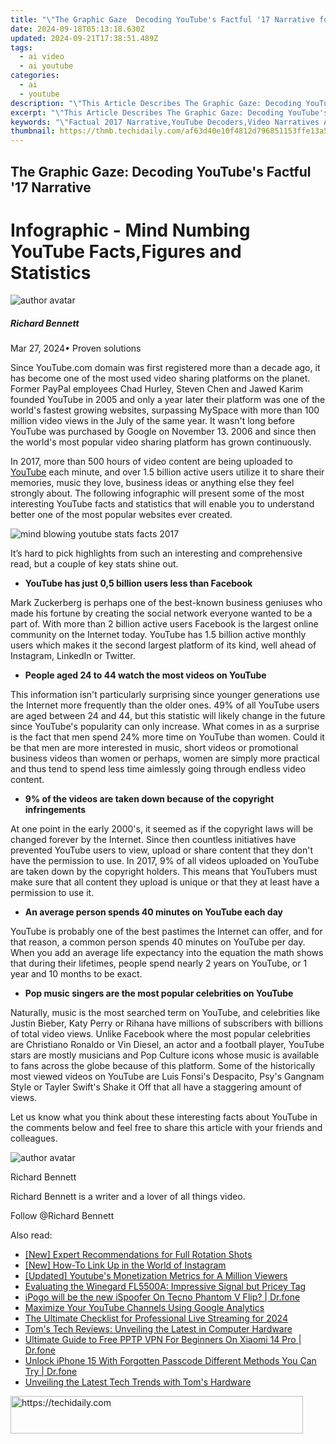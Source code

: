 ```yaml
---
title: "\"The Graphic Gaze  Decoding YouTube's Factful '17 Narrative for 2024\""
date: 2024-09-18T05:13:18.630Z
updated: 2024-09-21T17:38:51.489Z
tags:
  - ai video
  - ai youtube
categories:
  - ai
  - youtube
description: "\"This Article Describes The Graphic Gaze: Decoding YouTube's Factful '17 Narrative for 2024\""
excerpt: "\"This Article Describes The Graphic Gaze: Decoding YouTube's Factful '17 Narrative for 2024\""
keywords: "\"Factual 2017 Narrative,YouTube Decoders,Video Narratives Analysis,Data-Driven Content Insight,Visual Storytelling Facts,Online Media Interpretation,Critical Viewing YouTube\""
thumbnail: https://thmb.techidaily.com/af63d40e10f4812d796851153ffe13a5133162342ccf375cf2e9337e968d99eb.jpg
---
```


## The Graphic Gaze: Decoding YouTube's Factful '17 Narrative

# Infographic - Mind Numbing YouTube Facts,Figures and Statistics

![author avatar](https://images.wondershare.com/filmora/article-images/richard-bennett.jpg)

##### Richard Bennett

 Mar 27, 2024• Proven solutions

Since YouTube.com domain was first registered more than a decade ago, it has become one of the most used video sharing platforms on the planet. Former PayPal employees Chad Hurley, Steven Chen and Jawed Karim founded YouTube in 2005 and only a year later their platform was one of the world's fastest growing websites, surpassing MySpace with more than 100 million video views in the July of the same year. It wasn't long before YouTube was purchased by Google on November 13\. 2006 and since then the world's most popular video sharing platform has grown continuously.

In 2017, more than 500 hours of video content are being uploaded to [YouTube](https://tools.techidaily.com/wondershare/filmora/download/) each minute, and over 1.5 billion active users utilize it to share their memories, music they love, business ideas or anything else they feel strongly about. The following infographic will present some of the most interesting YouTube facts and statistics that will enable you to understand better one of the most popular websites ever created.

![mind blowing youtube stats facts 2017](https://filmora.wondershare.com/youtube-video-editing/mind-blowing-youtube-stats-facts-2017.jpg)

It’s hard to pick highlights from such an interesting and comprehensive read, but a couple of key stats shine out.

* **YouTube has just 0,5 billion users less than Facebook**

Mark Zuckerberg is perhaps one of the best-known business geniuses who made his fortune by creating the social network everyone wanted to be a part of. With more than 2 billion active users Facebook is the largest online community on the Internet today. YouTube has 1.5 billion active monthly users which makes it the second largest platform of its kind, well ahead of Instagram, LinkedIn or Twitter.

* **People aged 24 to 44 watch the most videos on YouTube**

This information isn't particularly surprising since younger generations use the Internet more frequently than the older ones. 49% of all YouTube users are aged between 24 and 44, but this statistic will likely change in the future since YouTube's popularity can only increase. What comes in as a surprise is the fact that men spend 24% more time on YouTube than women. Could it be that men are more interested in music, short videos or promotional business videos than women or perhaps, women are simply more practical and thus tend to spend less time aimlessly going through endless video content.

* **9% of the videos are taken down because of the copyright infringements**

At one point in the early 2000's, it seemed as if the copyright laws will be changed forever by the Internet. Since then countless initiatives have prevented YouTube users to view, upload or share content that they don't have the permission to use. In 2017, 9% of all videos uploaded on YouTube are taken down by the copyright holders. This means that YouTubers must make sure that all content they upload is unique or that they at least have a permission to use it.

* **An average person spends 40 minutes on YouTube each day**

YouTube is probably one of the best pastimes the Internet can offer, and for that reason, a common person spends 40 minutes on YouTube per day. When you add an average life expectancy into the equation the math shows that during their lifetimes, people spend nearly 2 years on YouTube, or 1 year and 10 months to be exact.

* **Pop music singers are the most popular celebrities on YouTube**

Naturally, music is the most searched term on YouTube, and celebrities like Justin Bieber, Katy Perry or Rihana have millions of subscribers with billions of total video views. Unlike Facebook where the most popular celebrities are Christiano Ronaldo or Vin Diesel, an actor and a football player, YouTube stars are mostly musicians and Pop Culture icons whose music is available to fans across the globe because of this platform. Some of the historically most viewed videos on YouTube are Luis Fonsi's Despacito, Psy's Gangnam Style or Tayler Swift's Shake it Off that all have a staggering amount of views.

Let us know what you think about these interesting facts about YouTube in the comments below and feel free to share this article with your friends and colleagues.

![author avatar](https://images.wondershare.com/filmora/article-images/richard-bennett.jpg)

Richard Bennett

Richard Bennett is a writer and a lover of all things video.

Follow @Richard Bennett

<ins class="adsbygoogle"
     style="display:block"
     data-ad-format="autorelaxed"
     data-ad-client="ca-pub-7571918770474297"
     data-ad-slot="1223367746"></ins>

<ins class="adsbygoogle"
     style="display:block"
     data-ad-client="ca-pub-7571918770474297"
     data-ad-slot="8358498916"
     data-ad-format="auto"
     data-full-width-responsive="true"></ins>

<span class="atpl-alsoreadstyle">Also read:</span>
<div><ul>
<li><a href="https://some-knowledge.techidaily.com/new-expert-recommendations-for-full-rotation-shots/"><u>[New] Expert Recommendations for Full Rotation Shots</u></a></li>
<li><a href="https://instagram-clips.techidaily.com/new-how-to-link-up-in-the-world-of-instagram/"><u>[New] How-To Link Up in the World of Instagram</u></a></li>
<li><a href="https://youtube-data.techidaily.com/ed-youtubes-monetization-metrics-for-a-million-viewers/"><u>[Updated] Youtube's Monetization Metrics for A Million Viewers</u></a></li>
<li><a href="https://buynow-tips.techidaily.com/evaluating-the-winegard-fl5500a-impressive-signal-but-pricey-tag/"><u>Evaluating the Winegard FL5500A: Impressive Signal but Pricey Tag</u></a></li>
<li><a href="https://android-pokemon-go.techidaily.com/ipogo-will-be-the-new-ispoofer-on-tecno-phantom-v-flip-drfone-by-drfone-virtual-android/"><u>iPogo will be the new iSpoofer On Tecno Phantom V Flip? | Dr.fone</u></a></li>
<li><a href="https://youtube-data.techidaily.com/ize-your-youtube-channels-using-google-analytics/"><u>Maximize Your YouTube Channels Using Google Analytics</u></a></li>
<li><a href="https://youtube-data.techidaily.com/ltimate-checklist-for-professional-live-streaming-for-2024/"><u>The Ultimate Checklist for Professional Live Streaming for 2024</u></a></li>
<li><a href="https://hardware-tips.techidaily.com/toms-tech-reviews-unveiling-the-latest-in-computer-hardware-t17239718733623/"><u>Tom's Tech Reviews: Unveiling the Latest in Computer Hardware</u></a></li>
<li><a href="https://fake-location.techidaily.com/ultimate-guide-to-free-pptp-vpn-for-beginners-on-xiaomi-14-pro-drfone-by-drfone-virtual-android/"><u>Ultimate Guide to Free PPTP VPN For Beginners On Xiaomi 14 Pro | Dr.fone</u></a></li>
<li><a href="https://iphone-unlock.techidaily.com/unlock-iphone-15-with-forgotten-passcode-different-methods-you-can-try-drfone-by-drfone-ios/"><u>Unlock iPhone 15 With Forgotten Passcode Different Methods You Can Try | Dr.fone</u></a></li>
<li><a href="https://hardware-tips.techidaily.com/unveiling-the-latest-tech-trends-with-toms-hardware/"><u>Unveiling the Latest Tech Trends with Tom's Hardware</u></a></li>
</ul></div>

<!-- affiliate ads begin -->
<a href="https://aligracehair.sjv.io/c/5597632/2135404/19272" target="_top" id="2135404">
  <img src="//a.impactradius-go.com/display-ad/19272-2135404" border="0" alt="https://techidaily.com" width="468" height="60"/>
</a>
<img height="0" width="0" src="https://aligracehair.sjv.io/i/5597632/2135404/19272" style="position:absolute;visibility:hidden;" border="0" />
<!-- affiliate ads end -->

